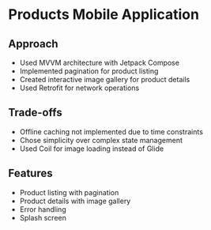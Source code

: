 # Products Mobile Application

## Approach
- Used MVVM architecture with Jetpack Compose
- Implemented pagination for product listing
- Created interactive image gallery for product details
- Used Retrofit for network operations

## Trade-offs
- Offline caching not implemented due to time constraints
- Chose simplicity over complex state management
- Used Coil for image loading instead of Glide

## Features
- Product listing with pagination
- Product details with image gallery
- Error handling
- Splash screen